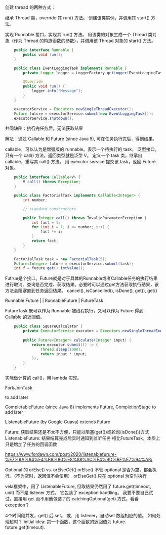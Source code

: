 
创建 thread 的两种方式：

继承 Thread 类，override 其 run() 方法。
创建该类实例，并调用其 start() 方法。

实现 Runnable 接口，实现其 run() 方法。
用该类的对象生成一个 Thread 类对象（作为 Thread 的构造函数的参数），并调用该 Thread 对象的 start() 方法。

```java
    public interface Runnable {
        public void run();
    }

    public class EventLoggingTask implements Runnable {
        private Logger logger = LoggerFactory.getLogger(EventLoggingTask.class);

        @Override
        public void run() {
            logger.info("Message");
        }
    }

    executorService = Executors.newSingleThreadExecutor();
    Future future = executorService.submit(new EventLoggingTask());
    executorService.shutdown();
```

共同缺陷：执行完任务后，无法获取结果

解法：通过 Callable 和 Future (since Java 5), 可在任务执行完后，得到结果。

callable，可以认为是增强版的 runnable。表示一个待执行的 task。
泛型接口。只有一个 call() 方法，返回类型就是泛型 V。
定义一个 task 类，继承自 callable，重写其 call() 方法。
用 executor service 提交该 task，返回 Future<V> 对象。

```java
    public interface Callable<V> {
        V call() throws Exception;
    }

    public class FactorialTask implements Callable<Integer> {
        int number;

        // standard constructors

        public Integer call() throws InvalidParamaterException {
            int fact = 1;
            for (int i = 1; i <= number; i++) {
                fact *= i;
            }
            return fact;
        }
    }

    FactorialTask task = new FactorialTask(5);
    Future<Integer> future = executorService.submit(task);
    int f = future.get().intValue();
```

Futrue是个接口。Future就是对于具体的Runnable或者Callable任务的执行结果进行取消、查询是否完成、获取结果。必要时可以通过get方法获取执行结果，该方法会阻塞直到任务返回结果。
cancel(), isCancelled(), isDone(), get(), get()

Runnable   Future
   |         |
  RunnableFuture
        |
    FutureTask

FutureTask 既可以作为 Runnable 被线程执行，又可以作为 Future 得到 Callable 的返回值。

```java
    public class SquareCalculator {    
        private ExecutorService executor = Executors.newSingleThreadExecutor();
        
        public Future<Integer> calculate(Integer input) {        
            return executor.submit(() -> {
                Thread.sleep(1000);
                return input * input;
            });
        }
    }
```

实际做计算的 call()，用 lambda 实现。

ForkJoinTask

to add later

CompletableFuture (since Java 8)
	implements Future, CompletionStage
to add later

ListenableFuture (by Google Guava)
	extends Future

Future: 获取结果还是不太不方便，只能以阻塞(get())或轮询(isDone())方式
ListenableFuture: 结果结算完成后实时通知到监听任务
相比FutureTask，本质上只是增加了任务的回调函数

https://www.fordawn.com/post/2020/listenablefurure-%E7%9A%84%E4%B8%80%E8%88%AC%E4%BD%BF%E7%94%A8/




Optional 的  orElse() vs. orElseGet()
orElse() 不管 optional 是否为空，都会执行。（不为空时，返回值不会使用）
orElseGet() 只在 optional 为空时执行

vela框架中，用了 ListenableFuture, 但取结果仍然用了 future.get(timeout, unit) 而不是 listener 方式。
它包装了 exception handling。
我要不要自己试试，直接用 get 而不用他包装了的 catchingOptional(get) 方式，看看 exception？

4个时间段并发，get() 后 set。
或，用 listener，自动set 数组相应的值。
如何处理超时？
initial idea: 包一个函数，这个函数的返回值为 future. future.get(timeout).

